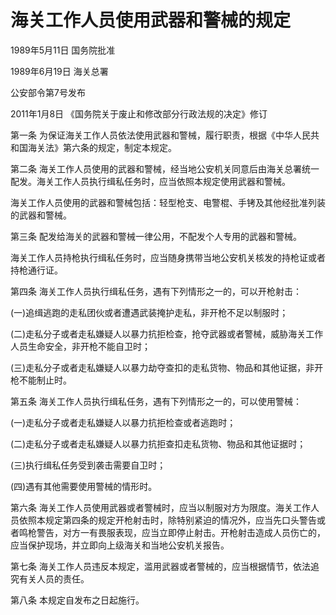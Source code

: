 # 海关工作人员使用武器和警械的规定

1989年5月11日 国务院批准

1989年6月19日 海关总署

公安部令第7号发布

2011年1月8日 《国务院关于废止和修改部分行政法规的决定》修订

<!-- INFO END -->

第一条 为保证海关工作人员依法使用武器和警械，履行职责，根据《中华人民共和国海关法》第六条的规定，制定本规定。

第二条 海关工作人员使用的武器和警械，经当地公安机关同意后由海关总署统一配发。海关工作人员执行缉私任务时，应当依照本规定使用武器和警械。

海关工作人员使用的武器和警械包括：轻型枪支、电警棍、手铐及其他经批准列装的武器和警械。

第三条 配发给海关的武器和警械一律公用，不配发个人专用的武器和警械。

海关工作人员持枪执行缉私任务时，应当随身携带当地公安机关核发的持枪证或者持枪通行证。

第四条 海关工作人员执行缉私任务，遇有下列情形之一的，可以开枪射击：

(一)追缉逃跑的走私团伙或者遭遇武装掩护走私，非开枪不足以制服时；

(二)走私分子或者走私嫌疑人以暴力抗拒检查，抢夺武器或者警械，威胁海关工作人员生命安全，非开枪不能自卫时；

(三)走私分子或者走私嫌疑人以暴力劫夺查扣的走私货物、物品和其他证据，非开枪不能制止时。

第五条 海关工作人员执行缉私任务，遇有下列情形之一的，可以使用警械：

(一)走私分子或者走私嫌疑人以暴力抗拒检查或者逃跑时；

(二)走私分子或者走私嫌疑人以暴力抗拒查扣走私货物、物品和其他证据时；

(三)执行缉私任务受到袭击需要自卫时；

(四)遇有其他需要使用警械的情形时。

第六条 海关工作人员使用武器或者警械时，应当以制服对方为限度。海关工作人员依照本规定第四条的规定开枪射击时，除特别紧迫的情况外，应当先口头警告或者鸣枪警告，对方一有畏服表现，应当立即停止射击。开枪射击造成人员伤亡的，应当保护现场，并立即向上级海关和当地公安机关报告。

第七条 海关工作人员违反本规定，滥用武器或者警械的，应当根据情节，依法追究有关人员的责任。

第八条 本规定自发布之日起施行。